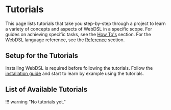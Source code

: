 # Tutorials
This page lists tutorials that take you step-by-step through a project to learn a variety of concepts and aspects of WebDSL in a specific scope. For guides on achieving specific tasks, see the [How To's](/howtos/) section. For the WebDSL language reference, see the [Reference](/reference/) section.

## Setup for the Tutorials
Installing WebDSL is required before following the tutorials. Follow the [installation guide](/howtos/install) and start to learn by example using the tutorials.

## List of Available Tutorials
!!! warning "No tutorials yet."
